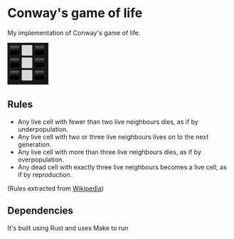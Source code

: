 # Conway's game of life

My implementation of Conway's game of life.

![Conway's game of life](conways.gif)


## Rules

- Any live cell with fewer than two live neighbours dies, as if by underpopulation.
- Any live cell with two or three live neighbours lives on to the next generation.
- Any live cell with more than three live neighbours dies, as if by overpopulation.
- Any dead cell with exactly three live neighbours becomes a live cell, as if by reproduction.

(Rules extracted from [Wikipedia](https://en.wikipedia.org/wiki/Conway%27s_Game_of_Life))

## Dependencies

It's built using Rust and uses Make to run